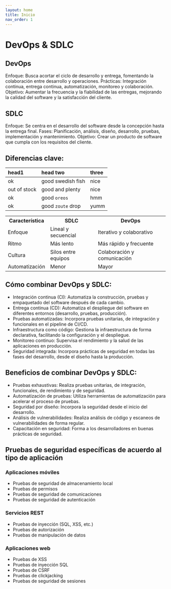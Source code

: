 ```yaml
---
layout: home
title: Inicio
nav_order: 1
---
```

# DevOps & SDLC

## DevOps
Enfoque: Busca acortar el ciclo de desarrollo y entrega, fomentando la colaboración entre desarrollo y operaciones.
Prácticas: Integración continua, entrega continua, automatización, monitoreo y colaboración.
Objetivo: Aumentar la frecuencia y la fiabilidad de las entregas, mejorando la calidad del software y la satisfacción del cliente.

## SDLC
Enfoque: Se centra en el desarrollo del software desde la concepción hasta la entrega final.
Fases: Planificación, análisis, diseño, desarrollo, pruebas, implementación y mantenimiento.
Objetivo: Crear un producto de software que cumpla con los requisitos del cliente.

## Diferencias clave:

| head1        | head two          | three |
|:-------------|:------------------|:------|
| ok           | good swedish fish | nice  |
| out of stock | good and plenty   | nice  |
| ok           | good `oreos`      | hmm   |
| ok           | good `zoute` drop | yumm  |

<table>
  <tr>
    <th>Característica</th>
    <th>SDLC</th>
    <th>DevOps</th>
  </tr>
  <tr>
    <td>Enfoque</td>
    <td>Lineal y secuencial</td>
    <td>Iterativo y colaborativo</td>
  </tr>
  <tr>
    <td>Ritmo</td>
    <td>Más lento</td>
    <td>Más rápido y frecuente</td>
  </tr>
  <tr>
    <td>Cultura</td>
    <td>Silos entre equipos</td>
    <td>Colaboración y comunicación</td>
  </tr>
  <tr>
    <td>Automatización</td>
    <td>Menor</td>
    <td>Mayor</td>
  </tr>

</table>


## Cómo combinar DevOps y SDLC:

- Integración continua (CI): Automatiza la construcción, pruebas y empaquetado del software después de cada cambio.
- Entrega continua (CD): Automatiza el despliegue del software en diferentes entornos (desarrollo, pruebas, producción).
- Pruebas automatizadas: Incorpora pruebas unitarias, de integración y funcionales en el pipeline de CI/CD.
- Infraestructura como código: Gestiona la infraestructura de forma declarativa, facilitando la configuración y el despliegue.
- Monitoreo continuo: Supervisa el rendimiento y la salud de las aplicaciones en producción.
- Seguridad integrada: Incorpora prácticas de seguridad en todas las fases del desarrollo, desde el diseño hasta la producción.

## Beneficios de combinar DevOps y SDLC:
- Pruebas exhaustivas: Realiza pruebas unitarias, de integración, funcionales, de rendimiento y de seguridad.
- Automatización de pruebas: Utiliza herramientas de automatización para acelerar el proceso de pruebas.
- Seguridad por diseño: Incorpora la seguridad desde el inicio del desarrollo.
- Análisis de vulnerabilidades: Realiza análisis de código y escaneos de vulnerabilidades de forma regular.
- Capacitación en seguridad: Forma a los desarrolladores en buenas prácticas de seguridad.


## Pruebas de seguridad específicas de acuerdo al tipo de aplicación

### Aplicaciones móviles
- Pruebas de seguridad de almacenamiento local
- Pruebas de permisos
- Pruebas de seguridad de comunicaciones
- Pruebas de seguridad de autenticación

### Servicios REST
- Pruebas de inyección (SQL, XSS, etc.)
- Pruebas de autorización
- Pruebas de manipulación de datos

### Aplicaciones web
- Pruebas de XSS
- Pruebas de inyección SQL
- Pruebas de CSRF
- Pruebas de clickjacking
- Pruebas de seguridad de sesiones

